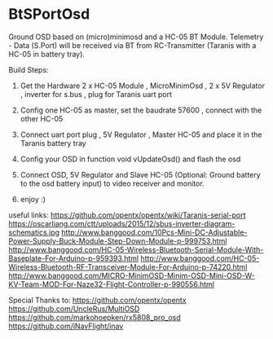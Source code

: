 # BtSPortOsd
Ground OSD based on (micro)minimosd and a HC-05 BT Module. Telemetry - Data (S.Port) will be received via BT from RC-Transmitter (Taranis with a HC-05 in battery tray).

Build Steps:

1. Get the Hardware 2 x HC-05 Module , MicroMinimOsd , 2 x 5V Regulator , inverter for s.bus , plug for Taranis uart port

2. Config one HC-05 as master, set the baudrate 57600 , connect with the other HC-05

3. Connect uart port plug , 5V Regulator , Master HC-05 and place it in the Taranis battery tray

4. Config your OSD in function void vUpdateOsd() and flash the osd

5. Connect OSD, 5V Regulator and Slave HC-05 (Optional: Ground battery to the osd battery input) to video receiver and monitor.

6. enjoy :)


useful links:
https://github.com/opentx/opentx/wiki/Taranis-serial-port
https://oscarliang.com/ctt/uploads/2015/12/sbus-inverter-diagram-schematics.jpg
http://www.banggood.com/10Pcs-Mini-DC-Adjustable-Power-Supply-Buck-Module-Step-Down-Module-p-999753.html
http://www.banggood.com/HC-05-Wireless-Bluetooth-Serial-Module-With-Baseplate-For-Arduino-p-959393.html
http://www.banggood.com/HC-05-Wireless-Bluetooth-RF-Transceiver-Module-For-Arduino-p-74220.html
http://www.banggood.com/MICRO-MinimOSD-Minim-OSD-Mini-OSD-W-KV-Team-MOD-For-Naze32-Flight-Controller-p-990556.html


Special Thanks to:
https://github.com/opentx/opentx
https://github.com/UncleRus/MultiOSD
https://github.com/markohoepken/rx5808_pro_osd
https://github.com/iNavFlight/inav
